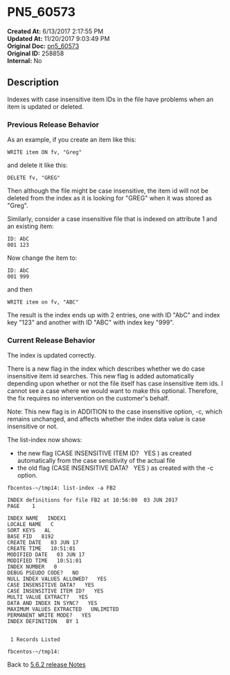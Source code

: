 # PN5_60573

**Created At:** 6/13/2017 2:17:55 PM  
**Updated At:** 11/20/2017 9:03:49 PM  
**Original Doc:** [pn5_60573](https://docs.jbase.com/36526-5-6-2-release-notes/pn5_60573)  
**Original ID:** 258858  
**Internal:** No  

## Description

Indexes with case insensitive item IDs in the file have problems when an item is updated or deleted.

### Previous Release Behavior

As an example, if you create an item like this:

```
WRITE item ON fv, "Greg"
```

and delete it like this:

```
DELETE fv, "GREG"
```

Then although the file might be case insensitive, the item id will not be deleted from the index as it is looking for "GREG" when it was stored as "Greg".

Similarly, consider a case insensitive file that is indexed on attribute 1 and an existing item:

```
ID: AbC
001 123
```

Now change the item to:

```
ID: AbC
001 999
```

and then

```
WRITE item on fv, "ABC"
```

The result is the index ends up with 2 entries, one with ID "AbC" and index key "123" and another with ID "ABC" with index key "999".

### Current Release Behavior

The index is updated correctly.

There is a new flag in the index which describes whether we do case insensitive item id searches. This new flag is added automatically depending upon whether or not the file itself has case insensitive item ids. I cannot see a case where we would want to make this optional. Therefore, the fix requires no intervention on the customer's behalf.

Note: This new flag is in ADDITION to the case insensitive option, -c, which remains unchanged, and affects whether the index data value is case insensitive or not.

The list-index now shows:

- the new flag (CASE INSENSITIVE ITEM ID?   YES ) as created automatically from the case sensitivity of the actual file
- the old flag (CASE INSENSITIVE DATA?   YES ) as created with the -c option.

```
fbcentos-~/tmp14: list-index -a FB2

INDEX definitions for file FB2 at 10:56:00  03 JUN 2017                                         PAGE    1

INDEX NAME   INDEX1
LOCALE NAME   C
SORT KEYS   AL
BASE FID   8192
CREATE DATE   03 JUN 17
CREATE TIME   10:51:01
MODIFIED DATE   03 JUN 17
MODIFIED TIME   10:51:01
INDEX NUMBER   0
DEBUG PSEUDO CODE?   NO
NULL INDEX VALUES ALLOWED?   YES
CASE INSENSITIVE DATA?   YES
CASE INSENSITIVE ITEM ID?   YES
MULTI VALUE EXTRACT?   YES
DATA AND INDEX IN SYNC?   YES
MAXIMUM VALUES EXTRACTED   UNLIMITED
PERMANENT WRITE MODE?   YES
INDEX DEFINITION   BY 1


 1 Records Listed

fbcentos-~/tmp14:
```
Back to [5.6.2 release Notes](./../README.md)
